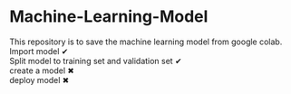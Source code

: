 # Machine-Learning-Model
This repository is to save the machine learning model from google colab. 
Import model ✔  <br />
Split model to training set and validation set ✔  <br />
create a model ✖  <br />
deploy model ✖  <br />
